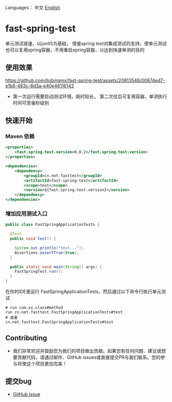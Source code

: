 
Languages： 中文 [English](README.md)
# fast-spring-test
单元测试提速，以junit5为基础， 借鉴spring test对集成测试的支持，使单元测试也可以复用spring容器，不用重启spring容器，以达到快速单测的目的

## 使用效果


https://github.com/liubingmx/fast-spring-test/assets/20813546/00874ed7-e1b6-483c-8d3a-e40e46116142

- 第一次运行需要启动测试环境，耗时较长， 第二次往后可复用容器，单测执行时间可至毫秒级别

## 快速开始

### Maven 依赖

```xml
<properties>
    <fast.spring.test.version>0.0.2</fast.spring.test.version>
</properties>

<dependencies>
    <dependency>
        <groupId>cn.net.fasttest</groupId>
        <artifactId>fast-spring-test</artifactId>
        <scope>test</scope>
        <version>${fast.spring.test.version}</version>
    </dependency>
</dependencies>
```

### 增加应用测试入口

```java
public class FastSpringApplicationTests {

  @Test
  public void test() {

    System.out.println("test...");
    Assertions.assertTrue(true);
  }

  public static void main(String[] args) {
    FastSpringTest.run();
  }
}
```

在你的IDE里运行 FastSpringApplicationTests，然后通过以下命令行执行单元测试
```
# run com.xx.class#method
run cn.net.fasttest.FastSpringApplicationTests#test
# 或者
cn.net.fasttest.FastSpringApplicationTests#test
```

## Contributing

- 我们非常欢迎并鼓励您为我们的项目做出贡献。如果您有任何问题、建议或想要贡献代码，请通过邮件、GitHub issues或直接提交PR与我们联系。您的参与将使这个项目更加完美！

## 提交bug

- [GitHub Issue](https://github.com/liubingmx/fast-spring-test/issues/new)

